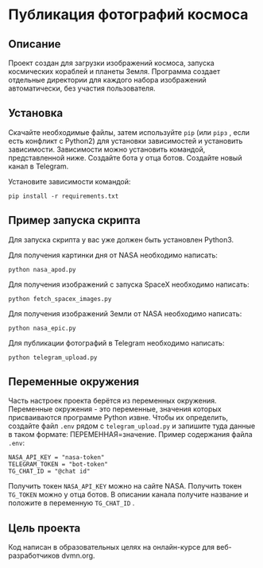 # Публикация фотографий космоса
## Описание
Проект создан для загрузки изображений космоса, запуска космических кораблей и планеты Земля. Программа создает отдельные директории для каждого набора изображений автоматически, без участия пользователя.
## Установка
Скачайте необходимые файлы, затем используйте `рір` (или `рірз` , если есть конфликт с Python2) для установки зависимостей и
установить зависимости. Зависимости можно установить командой, представленной ниже. Создайте бота у отца ботов. Создайте новый канал в Telegram.

Установите зависимости командой:
```
pip install -r requirements.txt
```
## Пример запуска скрипта
Для запуска скрипта у вас уже должен быть установлен Python3.

Для получения картинки дня от NASA необходимо написать:
```
python nasa_apod.py
```
Для получения изображений с запуска SpaceX необходимо написать:
```
python fetch_spacex_images.py
```
Для получения изображений Земли от NASA необходимо написать:
```
python nasa_epic.py
```
Для публикации фотографий в Telegram необходимо написать:
```
python telegram_upload.py
```
## Переменные окружения
Часть настроек проекта берётся из переменных окружения. Переменные окружения - это переменные, значения которых присваиваются программе Python извне. Чтобы их определить, создайте файл `.env` рядом с `telegram_upload.py` и запишите туда данные в таком формате: ПЕРЕМЕННАЯ=значение.
Пример содержания файла `.env`:
```
NASA_API_KEY = "nasa-token"
TELEGRAM_TOKEN = "bot-token"
TG_CHAT_ID = "@chat id"
```
Получить токен `NASA_API_KEY` можно на сайте NASA. Получить токен `TG_TOKEN` можно у отца ботов. В описании канала получите название и положите в переменную `ТG_CHAT_ID` .
## Цель проекта
Код написан в образовательных целях на онлайн-курсе для веб-разработчиков dvmn.org.
